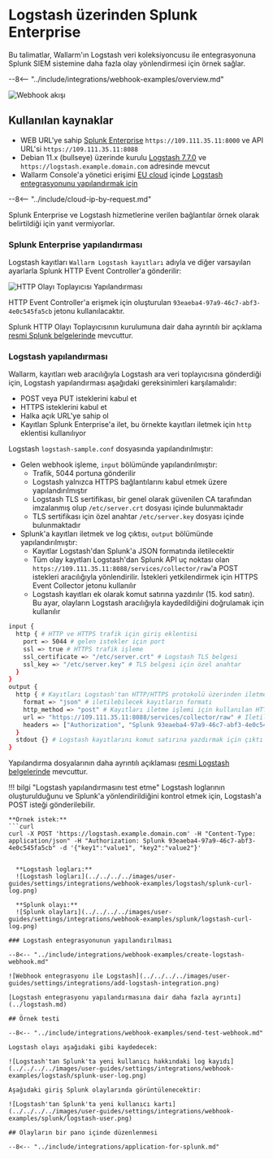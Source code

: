 [splunk-dashboard-by-wallarm-img]: ../../../../images/user-guides/settings/integrations/splunk-dashboard-by-wallarm.png

# Logstash üzerinden Splunk Enterprise

Bu talimatlar, Wallarm'ın Logstash veri koleksiyoncusu ile entegrasyonuna Splunk SIEM sistemine daha fazla olay yönlendirmesi için örnek sağlar.

--8<-- "../include/integrations/webhook-examples/overview.md"

![Webhook akışı](../../../../images/user-guides/settings/integrations/webhook-examples/logstash/splunk-scheme.png)

## Kullanılan kaynaklar

* WEB URL'ye sahip [Splunk Enterprise](#splunk-enterprise-configuration) `https://109.111.35.11:8000` ve API URL'si `https://109.111.35.11:8088`
* Debian 11.x (bullseye) üzerinde kurulu [Logstash 7.7.0](#logstash-configuration) ve `https://logstash.example.domain.com` adresinde mevcut
* Wallarm Console'a yönetici erişimi [EU cloud](https://my.wallarm.com) içinde [Logstash entegrasyonunu yapılandırmak için](#configuration-of-logstash-integration)

--8<-- "../include/cloud-ip-by-request.md"

Splunk Enterprise ve Logstash hizmetlerine verilen bağlantılar örnek olarak belirtildiği için yanıt vermiyorlar.

### Splunk Enterprise yapılandırması

Logstash kayıtları `Wallarm Logstash kayıtları` adıyla ve diğer varsayılan ayarlarla Splunk HTTP Event Controller'a gönderilir:

![HTTP Olayı Toplayıcısı Yapılandırması](../../../../images/user-guides/settings/integrations/webhook-examples/splunk/logstash-setup.png)

HTTP Event Controller'a erişmek için oluşturulan `93eaeba4-97a9-46c7-abf3-4e0c545fa5cb` jetonu kullanılacaktır.

Splunk HTTP Olayı Toplayıcısının kurulumuna dair daha ayrıntılı bir açıklama [resmi Splunk belgelerinde](https://docs.splunk.com/Documentation/Splunk/8.0.5/Data/UsetheHTTPEventCollector) mevcuttur.

### Logstash yapılandırması

Wallarm, kayıtları web aracılığıyla Logstash ara veri toplayıcısına gönderdiği için, Logstash yapılandırması aşağıdaki gereksinimleri karşılamalıdır:

* POST veya PUT isteklerini kabul et
* HTTPS isteklerini kabul et
* Halka açık URL'ye sahip ol
* Kayıtları Splunk Enterprise'a ilet, bu örnekte kayıtları iletmek için `http` eklentisi kullanılıyor

Logstash `logstash-sample.conf` dosyasında yapılandırılmıştır:

* Gelen webhook işleme, `input` bölümünde yapılandırılmıştır:
    * Trafik, 5044 portuna gönderilir
    * Logstash yalnızca HTTPS bağlantılarını kabul etmek üzere yapılandırılmıştır
    * Logstash TLS sertifikası, bir genel olarak güvenilen CA tarafından imzalanmış olup `/etc/server.crt` dosyası içinde bulunmaktadır
    * TLS sertifikası için özel anahtar `/etc/server.key` dosyası içinde bulunmaktadır
* Splunk'a kayıtları iletmek ve log çıktısı, `output` bölümünde yapılandırılmıştır:
    * Kayıtlar Logstash'dan Splunk'a JSON formatında iletilecektir
    * Tüm olay kayıtları Logstash'dan Splunk API uç noktası olan `https://109.111.35.11:8088/services/collector/raw`'a POST istekleri aracılığıyla yönlendirilir. İstekleri yetkilendirmek için HTTPS Event Collector jetonu kullanılır
    * Logstash kayıtları ek olarak komut satırına yazdırılır (15. kod satırı). Bu ayar, olayların Logstash aracılığıyla kaydedildiğini doğrulamak için kullanılır

```bash linenums="1"
input {
  http { # HTTP ve HTTPS trafik için giriş eklentisi
    port => 5044 # gelen istekler için port
    ssl => true # HTTPS trafik işleme
    ssl_certificate => "/etc/server.crt" # Logstash TLS belgesi
    ssl_key => "/etc/server.key" # TLS belgesi için özel anahtar
  }
}
output {
  http { # Kayıtları Logstash'tan HTTP/HTTPS protokolü üzerinden iletme eklentisi
    format => "json" # iletilebilecek kayıtların formatı
    http_method => "post" # Kayıtları iletme işlemi için kullanılan HTTP metodu
    url => "https://109.111.35.11:8088/services/collector/raw" # Iletilecek kayıtlar için hedef
    headers => ["Authorization", "Splunk 93eaeba4-97a9-46c7-abf3-4e0c545fa5cb"] # İstekleri yetkilendiren HTTP başlıkları
  }
  stdout {} # Logstash kayıtlarını komut satırına yazdırmak için çıktı eklentisi
}
```

Yapılandırma dosyalarının daha ayrıntılı açıklaması [resmi Logstash belgelerinde](https://www.elastic.co/guide/en/logstash/current/configuration-file-structure.html) mevcuttur.

!!! bilgi "Logstash yapılandırmasını test etme"
    Logstash loglarının oluşturulduğunu ve Splunk'a yönlendirildiğini kontrol etmek için, Logstash'a POST isteği gönderilebilir.

    **Örnek istek:**
    ```curl
    curl -X POST 'https://logstash.example.domain.com' -H "Content-Type: application/json" -H "Authorization: Splunk 93eaeba4-97a9-46c7-abf3-4e0c545fa5cb" -d '{"key1":"value1", "key2":"value2"}'
  ```

    **Logstash logları:**
    ![Logstash logları](../../../../images/user-guides/settings/integrations/webhook-examples/logstash/splunk-curl-log.png)

    **Splunk olayı:**
    ![Splunk olayları](../../../../images/user-guides/settings/integrations/webhook-examples/splunk/logstash-curl-log.png)

### Logstash entegrasyonunun yapılandırılması

--8<-- "../include/integrations/webhook-examples/create-logstash-webhook.md"

![Webhook entegrasyonu ile Logstash](../../../../images/user-guides/settings/integrations/add-logstash-integration.png)

[Logstash entegrasyonu yapılandırmasına dair daha fazla ayrıntı](../logstash.md)

## Örnek testi

--8<-- "../include/integrations/webhook-examples/send-test-webhook.md"

Logstash olayı aşağıdaki gibi kaydedecek:

![Logstash'tan Splunk'ta yeni kullanıcı hakkındaki log kayıdı](../../../../images/user-guides/settings/integrations/webhook-examples/logstash/splunk-user-log.png)

Aşağıdaki giriş Splunk olaylarında görüntülenecektir:

![Logstash'tan Splunk'ta yeni kullanıcı kartı](../../../../images/user-guides/settings/integrations/webhook-examples/splunk/logstash-user.png)

## Olayların bir pano içinde düzenlenmesi

--8<-- "../include/integrations/application-for-splunk.md"